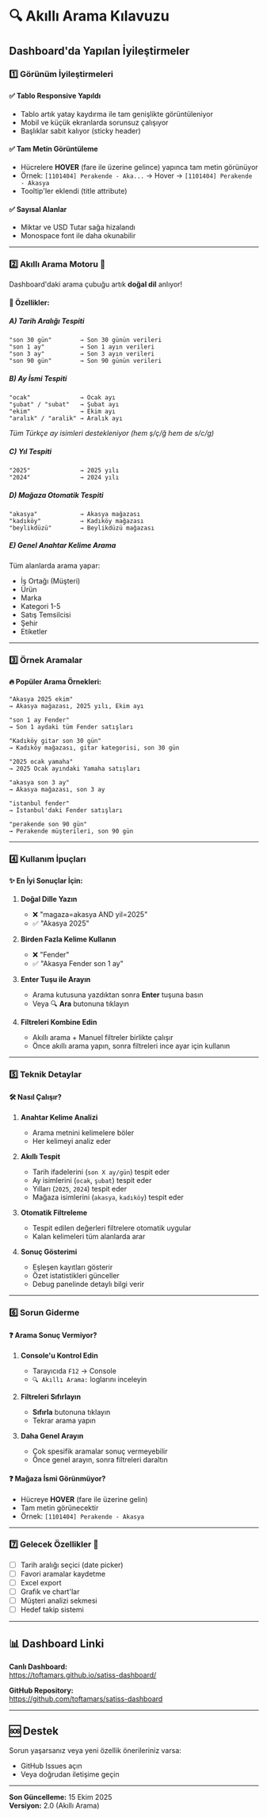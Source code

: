 # 🔍 Akıllı Arama Kılavuzu

## Dashboard'da Yapılan İyileştirmeler

### 1️⃣ **Görünüm İyileştirmeleri**

#### ✅ Tablo Responsive Yapıldı
- Tablo artık yatay kaydırma ile tam genişlikte görüntüleniyor
- Mobil ve küçük ekranlarda sorunsuz çalışıyor
- Başlıklar sabit kalıyor (sticky header)

#### ✅ Tam Metin Görüntüleme
- Hücrelere **HOVER** (fare ile üzerine gelince) yapınca tam metin görünüyor
- Örnek: `[1101404] Perakende - Aka...` → Hover → `[1101404] Perakende - Akasya`
- Tooltip'ler eklendi (title attribute)

#### ✅ Sayısal Alanlar
- Miktar ve USD Tutar sağa hizalandı
- Monospace font ile daha okunabilir

---

### 2️⃣ **Akıllı Arama Motoru** 🧠

Dashboard'daki arama çubuğu artık **doğal dil** anlıyor!

#### 🎯 Özellikler:

##### **A) Tarih Aralığı Tespiti**
```
"son 30 gün"        → Son 30 günün verileri
"son 1 ay"          → Son 1 ayın verileri
"son 3 ay"          → Son 3 ayın verileri
"son 90 gün"        → Son 90 günün verileri
```

##### **B) Ay İsmi Tespiti**
```
"ocak"              → Ocak ayı
"şubat" / "subat"   → Şubat ayı
"ekim"              → Ekim ayı
"aralık" / "aralik" → Aralık ayı
```
*Tüm Türkçe ay isimleri destekleniyor (hem ş/ç/ğ hem de s/c/g)*

##### **C) Yıl Tespiti**
```
"2025"              → 2025 yılı
"2024"              → 2024 yılı
```

##### **D) Mağaza Otomatik Tespiti**
```
"akasya"            → Akasya mağazası
"kadıköy"           → Kadıköy mağazası
"beylikdüzü"        → Beylikdüzü mağazası
```

##### **E) Genel Anahtar Kelime Arama**
Tüm alanlarda arama yapar:
- İş Ortağı (Müşteri)
- Ürün
- Marka
- Kategori 1-5
- Satış Temsilcisi
- Şehir
- Etiketler

---

### 3️⃣ **Örnek Aramalar**

#### 🔥 Popüler Arama Örnekleri:

```
"Akasya 2025 ekim"
→ Akasya mağazası, 2025 yılı, Ekim ayı

"son 1 ay Fender"
→ Son 1 aydaki tüm Fender satışları

"Kadıköy gitar son 30 gün"
→ Kadıköy mağazası, gitar kategorisi, son 30 gün

"2025 ocak yamaha"
→ 2025 Ocak ayındaki Yamaha satışları

"akasya son 3 ay"
→ Akasya mağazası, son 3 ay

"istanbul fender"
→ İstanbul'daki Fender satışları

"perakende son 90 gün"
→ Perakende müşterileri, son 90 gün
```

---

### 4️⃣ **Kullanım İpuçları**

#### ✨ **En İyi Sonuçlar İçin:**

1. **Doğal Dille Yazın**
   - ❌ "magaza=akasya AND yil=2025"
   - ✅ "Akasya 2025"

2. **Birden Fazla Kelime Kullanın**
   - ❌ "Fender"
   - ✅ "Akasya Fender son 1 ay"

3. **Enter Tuşu ile Arayın**
   - Arama kutusuna yazdıktan sonra **Enter** tuşuna basın
   - Veya 🔍 **Ara** butonuna tıklayın

4. **Filtreleri Kombine Edin**
   - Akıllı arama + Manuel filtreler birlikte çalışır
   - Önce akıllı arama yapın, sonra filtreleri ince ayar için kullanın

---

### 5️⃣ **Teknik Detaylar**

#### 🛠️ **Nasıl Çalışır?**

1. **Anahtar Kelime Analizi**
   - Arama metnini kelimelere böler
   - Her kelimeyi analiz eder

2. **Akıllı Tespit**
   - Tarih ifadelerini (`son X ay/gün`) tespit eder
   - Ay isimlerini (`ocak`, `şubat`) tespit eder
   - Yılları (`2025`, `2024`) tespit eder
   - Mağaza isimlerini (`akasya`, `kadıköy`) tespit eder

3. **Otomatik Filtreleme**
   - Tespit edilen değerleri filtrelere otomatik uygular
   - Kalan kelimeleri tüm alanlarda arar

4. **Sonuç Gösterimi**
   - Eşleşen kayıtları gösterir
   - Özet istatistikleri günceller
   - Debug panelinde detaylı bilgi verir

---

### 6️⃣ **Sorun Giderme**

#### ❓ **Arama Sonuç Vermiyor?**

1. **Console'u Kontrol Edin**
   - Tarayıcıda `F12` → Console
   - `🔍 Akıllı Arama:` loglarını inceleyin

2. **Filtreleri Sıfırlayın**
   - **Sıfırla** butonuna tıklayın
   - Tekrar arama yapın

3. **Daha Genel Arayın**
   - Çok spesifik aramalar sonuç vermeyebilir
   - Önce genel arayın, sonra filtreleri daraltın

#### ❓ **Mağaza İsmi Görünmüyor?**

- Hücreye **HOVER** (fare ile üzerine gelin)
- Tam metin görünecektir
- Örnek: `[1101404] Perakende - Akasya`

---

### 7️⃣ **Gelecek Özellikler** 🚀

- [ ] Tarih aralığı seçici (date picker)
- [ ] Favori aramalar kaydetme
- [ ] Excel export
- [ ] Grafik ve chart'lar
- [ ] Müşteri analizi sekmesi
- [ ] Hedef takip sistemi

---

## 📊 Dashboard Linki

**Canlı Dashboard:**  
https://toftamars.github.io/satiss-dashboard/

**GitHub Repository:**  
https://github.com/toftamars/satiss-dashboard

---

## 🆘 Destek

Sorun yaşarsanız veya yeni özellik önerileriniz varsa:
- GitHub Issues açın
- Veya doğrudan iletişime geçin

---

**Son Güncelleme:** 15 Ekim 2025  
**Versiyon:** 2.0 (Akıllı Arama)

